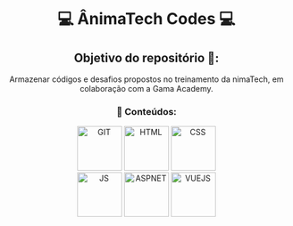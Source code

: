 <div align="center">
  <h1>💻 ÂnimaTech Codes 💻</h1>
  <h2>Objetivo do repositório 🎯:</h2>
  <p>Armazenar códigos e desafios propostos no treinamento da  nimaTech, em colaboração com a Gama Academy.</p>

  <h3>🚀 Conteúdos: </h3>
  <div align="center">
    <img alt="GIT" width="80" src="https://img.shields.io/badge/git%20-F05032?style=for-the-badge&logo=git&logoColor=white"/>
    <img alt="HTML" width="80" src="https://img.shields.io/badge/html5%20-F57501?style=for-the-badge&logo=html5&color=darkorange&logoColor=white"/>
    <img alt="CSS" width="80" src="https://img.shields.io/badge/css3%20-0794E6?style=for-the-badge&logo=css3&logoColor=white"/>
  </div>
  <div align="center">
    <img alt="JS" width="80" src="https://img.shields.io/badge/javascript%20-F7DF1E?style=for-the-badge&logo=javascript&logoColor=gray"/>
    <img alt="ASPNET" width="80" src="https://img.shields.io/badge/asp.net%20-12358a?style=for-the-badge&logo=csharp&logoColor=white"/>
    <img alt="VUEJS" width="80" src="https://img.shields.io/badge/vue.js%20-4FC08D?style=for-the-badge&logo=vue.js&logoColor=white"/>
  </div>
</div>
